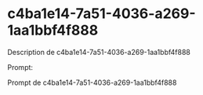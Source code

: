 # c4ba1e14-7a51-4036-a269-1aa1bbf4f888

Description de c4ba1e14-7a51-4036-a269-1aa1bbf4f888

Prompt:

Prompt de c4ba1e14-7a51-4036-a269-1aa1bbf4f888